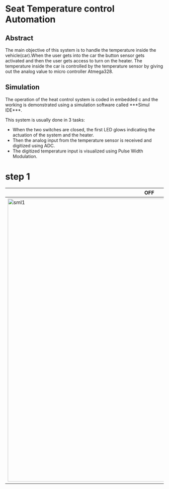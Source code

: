 # Seat Temperature control Automation

 ## Abstract

The main objective of this system is to handle the temperature inside the vehicle(car).When the user gets into the car the button sensor gets activated and then the user gets access to turn on the heater. The temperature inside the car is controlled by the temperature sensor by giving out  the analog value to micro controller Atmega328.    

## Simulation

The operation of the heat control system is coded in embedded c and the working is demonstrated using a simulation software called \*\*\*Simul IDE\*\*\*.

This system is usually done in 3 tasks:

- When the two switches are closed, the first LED glows indicating the actuation of the system and the heater.
- Then the analog input from the temperature sensor is received and digitized using ADC.
- The digitized temperature input is visualized using Pulse Width Modulation.

# step 1

| **OFF** | **ON** |
| --- | --- |
| <img width="900" alt="sml1" src="https://user-images.githubusercontent.com/98833482/157181792-cbe5bcad-2e81-495c-a2a3-757dc04dc7b2.png"> | <img width="904" alt="sml2" src="https://user-images.githubusercontent.com/98833482/157181844-5dda8c8c-f2ff-43c7-8491-8673121d5651.png"> |


